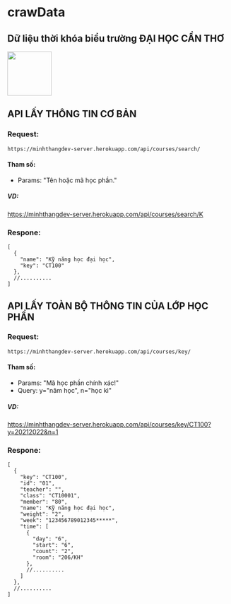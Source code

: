 # crawData

## Dữ liệu thời khóa biểu trường ĐẠI HỌC CẦN THƠ

<img src="https://upload.wikimedia.org/wikipedia/vi/thumb/6/6c/Logo_Dai_hoc_Can_Tho.svg/1024px-Logo_Dai_hoc_Can_Tho.svg.png" width="100px"/>

## API LẤY THÔNG TIN CƠ BẢN

### Request:

```
https://minhthangdev-server.herokuapp.com/api/courses/search/
```

#### Tham số:

- Params: "Tên hoặc mã học phần."

##### VD:

https://minhthangdev-server.herokuapp.com/api/courses/search/K

### Respone:

```
[
  {
    "name": "Kỹ năng học đại học",
    "key": "CT100"
  },
  //..........
]
```

## API LẤY TOÀN BỘ THÔNG TIN CỦA LỚP HỌC PHẦN

### Request:

```
https://minhthangdev-server.herokuapp.com/api/courses/key/
```

#### Tham số:

- Params: "Mã học phần chính xác!"
- Query: y="năm học", n="học kì"

##### VD:

https://minhthangdev-server.herokuapp.com/api/courses/key/CT100?y=20212022&n=1

### Respone:

```
[
  {
    "key": "CT100",
    "id": "01",
    "teacher": "",
    "class": "CT10001",
    "member": "80",
    "name": "Kỹ năng học đại học",
    "weight": "2",
    "week": "123456789012345*****",
    "time": [
      {
        "day": "6",
        "start": "6",
        "count": "2",
        "room": "206/KH"
      },
      //..........
    ]
  },
  //..........
]
```
